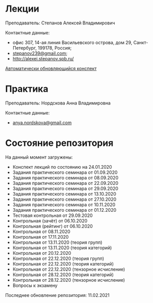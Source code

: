 # Лекции

Преподаватель: Степанов Алексей Владимирович

Контактные данные: 
+ офис 307, 14-ая линия Васильевского острова, дом 29, Санкт-Петербург, 199178, Россия; 
+ stepanov239@gmail.com; 
+ http://alexei.stepanov.spb.ru/

[Автоматически обновляющийся конспект](http://alexei.stepanov.spb.ru/students/MKNalg.pdf)

# Практика

Преподаватель: Нордскова Анна Владимировна

Контактные данные:
+ anya.nordskova@gmail.com

# Состояние репозитория

На данный момент загружены:
+ Конспект лекций по состоянию на 24.01.2020
+ Задания практического семинара от 01.09.2020
+ Задания практического семинара от 08.09.2020
+ Задания практического семинара от 22.09.2020
+ Задания практического семинара от 29.09.2020
+ Задания практического семинара от 13.10.2020
+ Задания практического семинара от 27.10.2020
+ Задания практического семинара от 10.11.2020
+ Задания практического семинара от 01.12.2020
+ Тестовая контрольная от 29.09.2020
+ Контрольная (зачёт) от 06.10.2020
+ Контрольная (рейтинг) от 06.10.2020
+ Контрольная от 08.11.2020
+ Контрольная от 17.11.2020
+ Контрольная от 13.11.2020 (теория групп)
+ Контрольная от 13.11.2020 (теория категорий)
+ Контрольная от 20.12.2020
+ Контрольная от 22.12.2020 (теория групп)
+ Контрольная от 22.12.2020 (теория категорий)
+ Контрольная от 22.12.2020 (тензорное исчисление)
+ Контрольная от 28.12.2020 (теория категорий)
+ Контрольная от 28.12.2020 (тензорное исчисление)
+ Вопросы к экзамену

Последнее обновление репозитория: 11.02.2021
